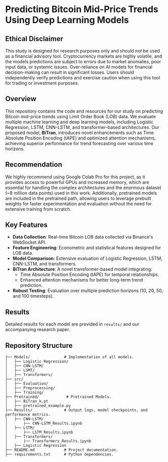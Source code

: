 # Predicting Bitcoin Mid-Price Trends Using Deep Learning Models

## Ethical Disclaimer
This study is designed for research purposes only and should not be used as a financial advisory tool. Cryptocurrency markets are highly volatile, and the models predictions are subject to errors due to market anomalies, poor input data, or systemic issues. Over-reliance on AI models for financial decision-making can result in significant losses. Users should independently verify predictions and exercise caution when using this tool for trading or investment purposes.

## Overview
This repository contains the code and resources for our study on predicting Bitcoin mid-price trends using Limit Order Book (LOB) data. We evaluate multiple machine learning and deep learning models, including Logistic Regression, LSTM, CNN-LSTM, and transformer-based architectures. Our proposed model, **BiTran**, introduces novel enhancements such as Time Absolute Position Encoding (tAPE) and optimized attention mechanisms, achieving superior performance for trend forecasting over various time horizons.

## Recommendation
We highly recommend using Google Colab Pro for this project, as it provides access to powerful GPUs and increased memory, which are essential for handling the complex architectures and the enormous dataset (~8 million data points) used in this work. Additionally, pretrained models are included in the pretrained path, allowing users to leverage prebuilt weights for faster experimentation and evaluation without the need for extensive training from scratch.

## Key Features

- **Data Collection**: Real-time Bitcoin LOB data collected via Binance's WebSocket API.
- **Feature Engineering**: Econometric and statistical features designed for LOB data.
- **Model Comparison**: Extensive evaluation of Logistic Regression, LSTM, CNN-LSTM, and transformers.
- **BiTran Architecture**: A novel transformer-based model integrating:
  - Time Absolute Position Encoding (tAPE) for temporal relationships.
  - Enhanced attention mechanisms for better long-term trend prediction.
- **Robust Testing**: Evaluation over multiple prediction horizons (10, 20, 50, and 100 timesteps).

## Results
Detailed results for each model are provided in `results/` and our accompanying research paper.

## Repository Structure

```plaintext
├── Models/               # Implementation of all models.
│   ├── Logistic Regression/
│   ├── CNN-LSTM/
│   ├── LSMT/
│   ├── Transformers/
├── src/                
│   ├── Evaluation/
│   ├── Preprocessing/
│   ├── Training/
├── Pretrained/            # Pretrained Models.
│   ├── BiTran_k.pt
│   ├── pretrained_example.py
├── Results/              # Output logs, model checkpoints, and performance metrics.
│   ├── CNN-LSTM/
│       ├── CNN-LSTM_Results.ipynb
│   ├── LSTM/
│       ├── LSTM_Results.ipynb
│   ├── Transformers/
│       ├── Transformers_Results.ipynb
│   ├── Logistic Regression
├── README.md             # Project documentation.
├── requirements.txt      # Python dependencies.
```
